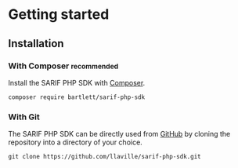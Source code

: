 # Getting started

## Installation

### With Composer <small>recommended</small>

Install the SARIF PHP SDK with [Composer](https://getcomposer.org/).

```shell
composer require bartlett/sarif-php-sdk
```

### With Git

The SARIF PHP SDK can be directly used from [GitHub](https://github.com/llaville/sarif-php-sdk.git)
by cloning the repository into a directory of your choice.

```shell
git clone https://github.com/llaville/sarif-php-sdk.git
```
